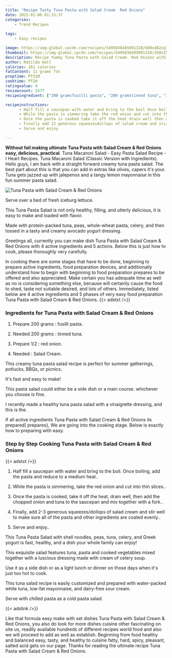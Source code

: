 ```yaml
---
title: "Recipe Tasty Tuna Pasta with Salad Cream  Red Onions"
date: 2021-01-06 01:33:37
categories:
    - Trend Recipes
    
tags:
    - Easy recipes

image: https://img-global.cpcdn.com/recipes/5495836485091328/680x482cq70/tuna-pasta-with-salad-cream-red-onions-recipe-main-photo.jpg
thumbnail: https://img-global.cpcdn.com/recipes/5495836485091328/350x250cq70/tuna-pasta-with-salad-cream-red-onions-recipe-main-photo.jpg
description: Recipe Yummy Tuna Pasta with Salad Cream  Red Onions with 4 ingredients and 5 stages of easy cooking.
author: Matilda Hall
calories: 261 calories
fatContent: 11 grams fat
preptime: PT31M
cooktime: PT2H
ratingvalue: 4
reviewcount: 2477
recipeingredient: ["200 gramsfusilli pasta", "200 gramstinned tuna", "1/2red onion", "Salad Cream"]

recipeinstructions: 
      - Half fill a saucepan with water and bring to the boil Once boiling add the pasta and reduce to a medium heat 
      - While the pasta is simmering take the red onion and cut into thin slices 
      - Once the pasta is cooked take it off the heat drain well then add the chopped onion and tuna to the saucepan and mix together with a fork 
      - Finally add 23 generous squeezesdollops of salad cream and stir well to make sure all of the pasta and other ingredients are coated evenly 
      - Serve and enjoy

---
```




**Without fail making ultimate Tuna Pasta with Salad Cream &amp; Red Onions easy, delicious, practical**. Tuna Macaroni Salad - Easy Pasta Salad Recipe - I Heart Recipes. Tuna Macaroni Salad (Classic Version with Ingredients). Hello guys, I am back with a straight forward creamy tuna pasta salad. The best part about this is that you can add in extras like olives, capers it&#39;s your. Tuna gets jazzed up with jalepenos and a tangy lemon mayonnaise in this fun summer pasta salad.


![Tuna Pasta with Salad Cream &amp; Red Onions](https://img-global.cpcdn.com/recipes/5495836485091328/680x482cq70/tuna-pasta-with-salad-cream-red-onions-recipe-main-photo.jpg "Tuna Pasta with Salad Cream &amp; Red Onions")



Serve over a bed of fresh iceburg lettuce.

This Tuna Pasta Salad is not only healthy, filling, and utterly delicious, it is easy to make and loaded with flavor.

Made with protein-packed tuna, peas, whole-wheat pasta, celery, and then tossed in a tasty and creamy avocado yogurt dressing.


Greetings all, currently you can make dish Tuna Pasta with Salad Cream &amp; Red Onions with 4 active ingredients and 5 actions. Below this is just how to cook, please thoroughly very carefully.

In cooking there are some stages that have to be done, beginning to prepare active ingredients, food preparation devices, and additionally understand how to begin with beginning to food preparation prepares to be offered and also appreciated. Make certain you has adequate time as well as no is considering something else, because will certainly cause the food to shed, taste not suitable desired, and lots of others. Immediately, listed below are 4 active ingredients and 5 phases of very easy food preparation Tuna Pasta with Salad Cream &amp; Red Onions.
{{< adstxt />}}

### Ingredients for Tuna Pasta with Salad Cream &amp; Red Onions


1. Prepare 200 grams : fusilli pasta.

1. Needed 200 grams : tinned tuna.

1. Prepare 1/2 : red onion.

1. Needed  : Salad Cream.


This creamy tuna pasta salad recipe is perfect for summer gatherings, potlucks, BBQs, or picnics.

It&#39;s fast and easy to make!

This pasta salad could either be a side dish or a main course. whichever you choose is fine.

I recently made a healthy tuna pasta salad with a vinaigrette dressing, and this is the.


If all active ingredients Tuna Pasta with Salad Cream &amp; Red Onions its prepared| prepares}, We are going into the cooking stage. Below is exactly how to preparing with easy.

### Step by Step Cooking Tuna Pasta with Salad Cream &amp; Red Onions

{{< adstxt />}}


1. Half fill a saucepan with water and bring to the boil. Once boiling, add the pasta and reduce to a medium heat..



1. While the pasta is simmering, take the red onion and cut into thin slices..



1. Once the pasta is cooked, take it off the heat, drain well, then add the chopped onion and tuna to the saucepan and mix together with a fork..



1. Finally, add 2-3 generous squeezes/dollops of salad cream and stir well to make sure all of the pasta and other ingredients are coated evenly..



1. Serve and enjoy..




This Tuna Pasta Salad with shell noodles, peas, tuna, celery, and Greek yogurt is fast, healthy, and a dish your whole family can enjoy!

This exquisite salad features tuna, pasta and cooked vegetables mixed together with a luscious dressing made with cream of celery soup.

Use it as a side dish or as a light lunch or dinner on those days when it&#39;s just too hot to cook.

This tuna salad recipe is easily customized and prepared with water-packed white tuna, low-fat mayonnaise, and dairy-free sour cream.

Serve with chilled pasta as a cold pasta salad.


{{< adslink />}}

Like that formula easy make with set dishes Tuna Pasta with Salad Cream &amp; Red Onions, you also do look for more dishes cuisine other fascinating on site us, readily available hundreds of different recipes world food and also we will proceed to add as well as establish. Beginning from food healthy and balanced easy, tasty, and healthy to cuisine fatty, hard, spicy, pleasant, salted acid gets on our page. Thanks for reading the ultimate recipe Tuna Pasta with Salad Cream &amp; Red Onions.
